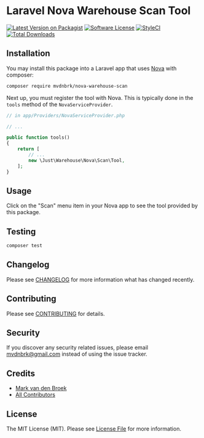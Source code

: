 # Laravel Nova Warehouse Scan Tool

[![Latest Version on Packagist][ico-version]][link-packagist]
[![Software License][ico-license]](LICENSE.md)
[![StyleCI][ico-style-ci]][link-style-ci]
[![Total Downloads][ico-downloads]][link-downloads]

## Installation

You may install this package into a Laravel app that uses [Nova](https://nova.laravel.com) with composer:

```bash
composer require mvdnbrk/nova-warehouse-scan
```

Next up, you must register the tool with Nova. This is typically done in the `tools` method of the `NovaServiceProvider`.

```php
// in app/Providers/NovaServiceProvider.php

// ...

public function tools()
{
    return [
        // ...
        new \Just\Warehouse\Nova\Scan\Tool,
    ];
}
```

## Usage

Click on the "Scan" menu item in your Nova app to see the tool provided by this package.

## Testing

```bash
composer test
```

## Changelog

Please see [CHANGELOG](CHANGELOG.md) for more information what has changed recently.

## Contributing

Please see [CONTRIBUTING](.github/CONTRIBUTING.md) for details.

## Security

If you discover any security related issues, please email mvdnbrk@gmail.com instead of using the issue tracker.

## Credits

- [Mark van den Broek][link-author]
- [All Contributors][link-contributors]

## License

The MIT License (MIT). Please see [License File](LICENSE.md) for more information.

[ico-version]: https://img.shields.io/packagist/v/mvdnbrk/nova-warehouse-scan.svg?style=flat-square
[ico-license]: https://img.shields.io/badge/license-MIT-brightgreen.svg?style=flat-square
[ico-style-ci]: https://styleci.io/repos/192776616/shield?branch=main
[ico-downloads]: https://img.shields.io/packagist/dt/mvdnbrk/nova-warehouse-scan.svg?style=flat-square

[link-packagist]: https://packagist.org/packages/mvdnbrk/nova-warehouse-scan
[link-style-ci]: https://styleci.io/repos/192776616
[link-downloads]: https://packagist.org/packages/mvdnbrk/nova-warehouse-scan
[link-author]: https://github.com/mvdnbrk
[link-contributors]: ../../contributors
